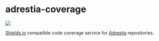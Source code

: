 # adrestia-coverage
<a href="https://adrestia-coverage.herokuapp.com/">
  <img src="https://heroku-badge.herokuapp.com/?app=adrestia-coverage" />
</a>

[Shields.io](https://shields.io/) compatible code coverage service for [Adrestia](https://github.com/input-output-hk/adrestia) repositories.

